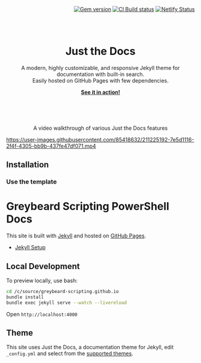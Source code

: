<p align="right">
    <a href="https://badge.fury.io/rb/just-the-docs"><img src="https://badge.fury.io/rb/just-the-docs.svg" alt="Gem version"></a> <a href="https://github.com/just-the-docs/just-the-docs/actions/workflows/ci.yml"><img src="https://github.com/just-the-docs/just-the-docs/actions/workflows/ci.yml/badge.svg" alt="CI Build status"></a> <a href="https://app.netlify.com/sites/just-the-docs/deploys"><img src="https://api.netlify.com/api/v1/badges/9dc0386d-c2a4-4077-ad83-f02c33a6c0ca/deploy-status" alt="Netlify Status"></a>
</p>
<br><br>
<p align="center">
    <h1 align="center">Just the Docs</h1>
    <p align="center">A modern, highly customizable, and responsive Jekyll theme for documentation with built-in search.<br>Easily hosted on GitHub Pages with few dependencies.</p>
    <p align="center"><strong><a href="https://just-the-docs.com/">See it in action!</a></strong></p>
    <br><br><br>
</p>

<p align="center">A video walkthrough of various Just the Docs features</p>

https://user-images.githubusercontent.com/85418632/211225192-7e5d1116-2f4f-4305-bb9b-437fe47df071.mp4

## Installation

### Use the template
# Greybeard Scripting PowerShell Docs

This site is built with [Jekyll](https://jekyllrb.com/) and hosted on [GitHub Pages](https://pages.github.com/).
- [Jekyll Setup](https://docs.github.com/en/pages/setting-up-a-github-pages-site-with-jekyll/testing-your-github-pages-site-locally-with-jekyll)

## Local Development

To preview locally, use bash:

```sh
cd /c/source/greybeard-scripting.github.io
bundle install
bundle exec jekyll serve --watch --livereload
```

Open `http://localhost:4000`

## Theme

This site uses Just the Docs, a documentation theme for Jekyll, edit `_config.yml` and select from the [supported themes](https://pages.github.com/themes/).
